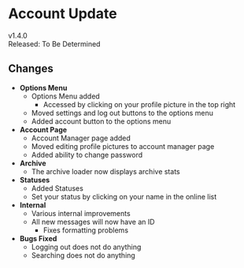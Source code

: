 # Account Update

v1.4.0  
Released: To Be Determined

## Changes

- **Options Menu**
  - Options Menu added
    - Accessed by clicking on your profile picture in the top right
  - Moved settings and log out buttons to the options menu
  - Added account button to the options menu
- **Account Page**
  - Account Manager page added
  - Moved editing profile pictures to account manager page
  - Added ability to change password
- **Archive**
  - The archive loader now displays archive stats
- **Statuses**
  - Added Statuses
  - Set your status by clicking on your name in the online list
- **Internal**
  - Various internal improvements
  - All new messages will now have an ID
    - Fixes formatting problems
- **Bugs Fixed**
  - Logging out does not do anything
  - Searching does not do anything
